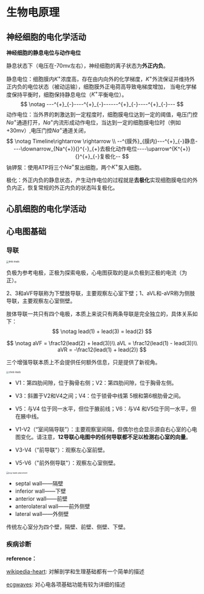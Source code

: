 # 生物电原理

## 神经细胞的电化学活动

**神经细胞的静息电位与动作电位**

静息状态下（电压在-70mv左右），神经细胞的离子状态为**外正内负**。

静息电位：细胞膜内$K^{+}$浓度高，存在由内向外的化学梯度，$K^{+}$外流保证并维持外正内负的电位状态（被动运输），细胞膜外正电荷高导致电梯度增加， 当电化学梯度保持平衡时，细胞保持静息电位（$K^{+}$平衡电位）。
$$
\notag
---^{+}_{-}----^{+}_{-}------^{+}_{-}----^{+}_{-}---
$$
动作电位：当外界的刺激达到一定程度时，细胞膜电位达到一定的阈值，电压门控$Na^{+}$通道打开，$Na^{+}$内流形成动作电位，当达到一定的细胞膜电位时（例如+30mv）,电压门控$Na^{+}$通道关闭，
$$
\notag
Timeline\rightarrow \rightarrow \\
--^{膜外}_{膜内}---^{+}_{-}静息----\downarrow_{Na^{+}}{}^{-}_{+}去极化动作电位----\uparrow^{K^{+}}{}^{+}_{-}复极化--
$$
钠钾泵：使用ATP将三个$Na^{+}$泵出细胞，两个$K^{+}$泵入细胞。

极化：外正内负的静息状态，产生动作电位的过程就是**去极化**实现细胞膜电位的外负内正，恢复常规的外正内负的状态叫复极化。

## 心肌细胞的电化学活动







## 心电图基础



### 导联

<img src="/Users/wangzirui/Diffusion4ECG/md-figure/limb-leads.png" alt="limb-leads" style="zoom:40%;" />

负极为参考电极，正极为探索电极，心电图获取的是从负极到正极的电流（为正）。

2、3和aVF导联称为下壁肢导联，主要观察左心室下壁；1、aVL和-aVR称为侧肢导联，主要观察左心室侧壁。

肢体导联一共只有四个电极，本质上来说只有两条导联是完全独立的，具体关系如下：
$$
\notag
lead(1) + lead(3) = lead(2)
$$

$$
\notag
aVF = \frac12(lead(2) + lead(3))\\
aVL = \frac12(lead(1) - lead(3))\\
aVR = -\frac12(lead(1) + lead(2))
$$

三个增强导联本质上不会提供任何额外信息，只是提供了新视角。



<img src="/Users/wangzirui/Diffusion4ECG/md-figure/chest-leads.webp" alt="chest-leads" style="zoom:40%;" />

- ﻿﻿V1：第四肋间隙，位于胸骨右侧；﻿﻿V2：第四肋间隙，位于胸骨左侧。
- ﻿﻿V3：斜置于V2和V4之间；﻿﻿V4：位于锁骨中线第 5根和第6根肋骨之间。
- ﻿V5：与V4 位于同一水平，但位于腋前线；V6：与V4 和V5位于同一水平，但在腋中线。

- ﻿V1-V2（“室间隔导联”）：主要观察室间隔，但偶尔也会显示源自右心室的心电图变化。请注意，**12导联心电图中的任何导联都不足以检测右心室的向量**。
- ﻿V3-V4（”前导联"）：观察左心室前壁。
- ﻿V5-V6（"前外侧导联"）：观察左心室侧壁。



<img src="/Users/wangzirui/Diffusion4ECG/md-figure/ecg-leads-placement.png" alt="ecg-leads-placement" style="zoom:35%;" />

- septal wall——隔壁
- inferior wall——下壁
- anterior wall——前壁
- anterolateral wall——前外侧壁
- lateral wall——外侧壁

传统左心室分为四个壁，隔壁、前壁、侧壁、下壁。



### 疾病诊断



**reference：**

[wikipedia-heart](https://zh.wikipedia.org/wiki/%E5%BF%83%E8%87%9F): 对解剖学和生理基础都有一个简单的描述

[ecgwaves](https://ecgwaves.com/topic/ekg-ecg-leads-electrodes-systems-limb-chest-precordial/): 对心电各项基础功能有较为详细的描述

